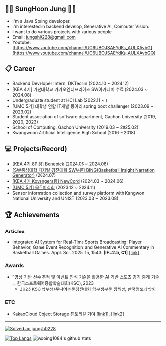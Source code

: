 👨‍💻 SungHoon Jung 👨‍💻
---
- I'm a Java Spring developer.
- I'm interested in backend develop, Generative AI, Computer Vision.
- I want to do various projects with various people
- Email: jungsh0228@gmail.com
- Youtube: [https://www.youtube.com/channel/UC6UBOJSAEYdKs_AULXAvbG](https://www.youtube.com/channel/UC6UBOJSAEYdKs_AULXAvbGQ)

📋 Career
---
- Backend Developer Intern, DKTechin (2024.10 ~ 2024.12)
- [KEA 4기] 가천대학교 카카오엔터프라이즈 SW아카데미 수료 (2024.03 ~ 2024.08)
- Undergraduate student at HCI Lab (2022.11 ~ )
- [UMC 5기] 대학생 연합 IT개발 동아리 spring boot challenger (2023.09 ~ 2023.02)
- Student association of software department, Gachon University (2019, 2020, 2023)
- School of Computing, Gachon University (2019.03 ~ 2025.02)
- Kwangwoon Artificial Intelligence High School (2016 ~ 2018)

💻 Projects(Record)
---
- [[KEA 4기 8PI팀] Benepick](https://github.com/KEA-8PI) (2024.06 ~ 2024.08)
- [[SW중심대학 디지털 경진대회:SW부문] BING(Basketball Insight Narration Generator)](https://github.com/SW-GASBY) (2024.07)
- [[KEA 4기 Kovengers팀] NewCord](https://github.com/KEA-Kovengers) (2024.03 ~ 2024.06)
- [[UMC 5기] 음주미식회](https://github.com/UMC5th-DrinkingGourmet) (2023.12 ~ 2024.11)
- Sensor information collection and survey platform with Kangwon National University and UNIST (2023.03 ~ 2023.08)

🏆 Achievements
---
### Articles
- Integrated AI System for Real-Time Sports Broadcasting: Player Behavior, Game Event Recognition, and Generative AI Commentary in Basketball Games. Appl. Sci. 2025, 15, 1543. **[IF=2.5, Q1]** [[link]](https://doi.org/10.3390/app15031543)
### Awards
- ⌜영상 기반 선수 추적 및 이벤트 인식 기술을 활용한 AI 기반 스포츠 경기 중계 기술⌟, 한국소프트웨어종합학술대회(KSC), 2023
  - 2023 KSC 학부생/주니어논문경진대회 학부생부문 장려상, 한국정보과학회
### ETC
- KakaoCloud Object Storage 튜토리얼 기여 [[link1]](https://wooing1084.tistory.com/22),  [[link2]](https://wooing1084.tistory.com/22)
---
[![Solved.ac.jungsh0228](http://mazassumnida.wtf/api/v2/generate_badge?boj=jungsh0228)](https://solved.ac/jungsh0228)

[![Top Langs](https://github-readme-stats.vercel.app/api/top-langs/?username=wooing1084&layout=compact)](https://github.com/wooing1084/github-readme-stats) ![wooing1084's github stats](https://github-readme-stats.vercel.app/api?username=wooing1084&show_icons=true)
